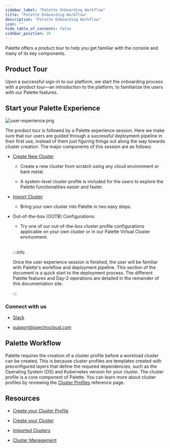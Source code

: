 ```yaml
---
sidebar_label: "Palette Onboarding Workflow"
title: "Palette Onboarding Workflow"
description: "Palette Onboarding Workflow"
icon: ""
hide_table_of_contents: false
sidebar_position: 20
---
```


Palette offers a product tour to help you get familiar with the console and many of its key components.

## Product Tour

Upon a successful sign-in to our platform, we start the onboarding process with a product tour—an introduction to the platform, to familiarize the users with our Palette features.

## Start your Palette Experience

![user-experience.png](/user-experience.png)

The product tour is followed by a Palette experience session. Here we make sure that our users are guided through a successful deployment pipeline in their first use, instead of them just figuring things out along the way towards cluster creation. The major components of this session are as follows:

- [Create New Cluster](../clusters/clusters.md)

  - Create a new cluster from scratch using any cloud environment or bare metal.

  - A system-level cluster profile is included for the users to explore the Palette functionalities easier and faster.

- [Import Cluster](../clusters/imported-clusters/cluster-import.md)

  - Bring your own cluster into Palette in two easy steps.

- Out-of-the-box (OOTB) Configurations:

  - Try one of our out-of-the-box cluster profile configurations applicable on your own cluster or in our Palette Virtual Cluster environment.

  <br />

  :::info

  Once the user experience session is finished, the user will be familiar with Palette's workflow and deployment pipeline. This section of the document is a quick start to the deployment process. The different Palette features and Day-2 operations are detailed in the remainder of this documentation site.
  
  :::

### Connect with us

- [Slack](https://spectrocloudcommunity.slack.com/join/shared_invite/zt-g8gfzrhf-cKavsGD_myOh30K24pImLA#/shared-invite/email)

- support@spectrocloud.com

## Palette Workflow

Palette requires the creation of a cluster profile before a workload cluster can be created. This is because cluster profiles are templates created with preconfigured layers that define the required dependencies, such as the Operating System (OS) and Kubernetes version for your cluster. The cluster profile is a core component of Palette. You can learn more about cluster profiles by reviewing the [Cluster Profiles](../profiles/cluster-profiles/cluster-profiles.md) reference page.

## Resources

- [Create your Cluster Profile](../profiles/cluster-profiles/cluster-profiles.md)

- [Create your Cluster](../clusters/clusters.md)

- [Imported Clusters](../clusters/imported-clusters/cluster-import.md)

- [Cluster Management](../clusters/cluster-management/cluster-management.md)
